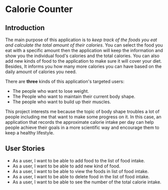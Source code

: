 # Calorie Counter

## Introduction   
The main purpose of this application is to *keep track of the foods you eat 
and calculate the total amount of their calories*. You can select the food
you eat with a specific amount then the application will keep the information 
and show you the individual food's calories and the total calories. You can 
also add new kinds of food to the application to make sure it will cover
your diet. Besides, It informs you how many more calories you 
can have based on the daily amount of calories you need.

There are **three** kinds of this application's targeted users:
- The people who want to lose weight.
- The People who want to maintain their current body shape.
- The people who want to build up their muscles.

This project interests me because the topic of body shape troubles a
lot of people including me that want to make some progress on it. In
this case, an application that records the approximate calorie intake
per day can help people achieve their goals in a more scientific way 
and encourage them to keep a healthy lifestyle.

## User Stories
- As a user, I want to be able to add food to the list of food intake.
- As a user, I want to be able to add new kind of food.
- As a user, I want to be able to view the foods in list of food intake.
- As a user, I want to be able to delete food in the list of food intake.
- As a user, I want to be able to see the number of the total calorie intake.